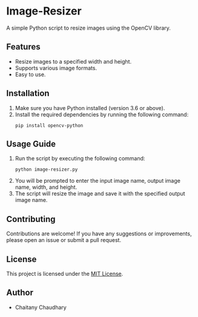 # Image-Resizer

A simple Python script to resize images using the OpenCV library.


## Features

- Resize images to a specified width and height.
- Supports various image formats.
- Easy to use.

## Installation

1. Make sure you have Python installed (version 3.6 or above).
2. Install the required dependencies by running the following command:
   ```
   pip install opencv-python
   ```

## Usage Guide

1. Run the script by executing the following command:
   ```
   python image-resizer.py
   ```
2. You will be prompted to enter the input image name, output image name, width, and height.
3. The script will resize the image and save it with the specified output image name.
## Contributing

Contributions are welcome! If you have any suggestions or improvements, please open an issue or submit a pull request.



## License

This project is licensed under the [MIT License](LICENSE).
## Author

- Chaitany Chaudhary
